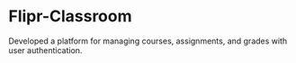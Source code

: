 # Flipr-Classroom
Developed a platform for managing courses, assignments, and grades with user authentication. 
